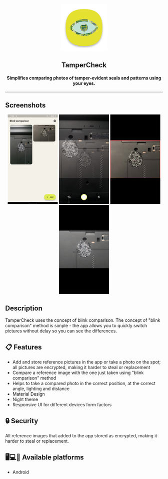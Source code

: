 <div align="center">

<p><img src="fastlane/metadata/android/en-US/images/icon.png" width="150"></p>
<h2><b>TamperCheck</b></h2>
<h4>Simplifies comparing photos of tamper-evident seals and patterns using your eyes.</h4>

</div>

----

## Screenshots

<div align="center">

[<img src="art/screenshots/s1.png" width=160>](art/screenshots/s1.png)
[<img src="art/screenshots/s2.png" width=160>](art/screenshots/s2.png)
[<img src="art/screenshots/s3.png" width=160>](art/screenshots/s3.png)
[<img src="art/screenshots/s4.png" width=160>](art/screenshots/s4.png)

</div>

## Description
TamperCheck uses the concept of blink comparison.
The concept of "blink comparison" method is simple - the app allows you to quickly switch pictures without delay so you can see the differences.
## 📋 Features

 - Add and store reference pictures in the app or take a photo on the spot; all pictures are encrypted, making it harder to steal or replacement
 - Compare a reference image with the one just taken using "blink comparison" method
 - Helps to take a compared photo in the correct position, at the correct angle, lighting and distance
 - Material Design
 - Night theme
 - Responsive UI for different devices form factors

## 🔒 Security

All reference images that added to the app stored as encrypted, making it harder to steal or replacement. 
## 🖥️💻📱 Available platforms

 - Android
